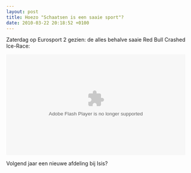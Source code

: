 ```yaml
---
layout: post
title: Hoezo "Schaatsen is een saaie sport"?
date: 2010-03-22 20:18:52 +0100
---
```

Zaterdag op Eurosport 2 gezien: de alles behalve saaie Red Bull Crashed Ice-Race:

<object width="480" height="270"><param name="allowfullscreen"
value="true"/><param name="allowscriptaccess" value="always"/><embed
src="http://www.redbull.nl/cs/RedBull/flash/RBPlayer.swf?data_url=http://www.redbull.nl/cs/Satellite?c%3DRB_Video%26cid%3D1242826935581%26locale%3D1238617975504%26p%3D1242776462005%26pagename%3DRedBullNL%2FRB_Video%2FVideoPlayerDataXML"
type="application/x-shockwave-flash" allowfullscreen="true"
allowscriptaccess="always" width="480" height="270"/></object>

Volgend jaar een nieuwe afdeling bij Isis?
